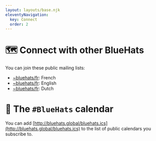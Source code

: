 ```yaml
---
layout: layouts/base.njk
eleventyNavigation:
  key: Connect
  order: 2
---
```


# 🗺️ Connect with other BlueHats

You can join these public mailing lists:

- [~bluehats/fr](https://lists.sr.ht/~bluehats/fr): French
- [~bluehats/fr](https://lists.sr.ht/~bluehats/en): English
- [~bluehats/fr](https://lists.sr.ht/~bluehats/nl): Dutch

# 📅 The `#BlueHats` calendar

You can add [http://bluehats.global/bluehats.ics](http://bluehats.global/bluehats.ics) to the list of public calendars you subscribe to.

